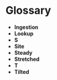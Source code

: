 # Glossary

- **Ingestion**
- **Lookup**
- **S**
- **Site**
- **Steady**
- **Stretched**
- **T**
- **Tilted**